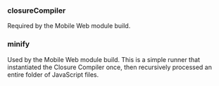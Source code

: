 ### closureCompiler

Required by the Mobile Web module build.

### minify

Used by the Mobile Web module build. This is a simple runner that instantiated
the Closure Compiler once, then recursively processed an entire folder of
JavaScript files.

